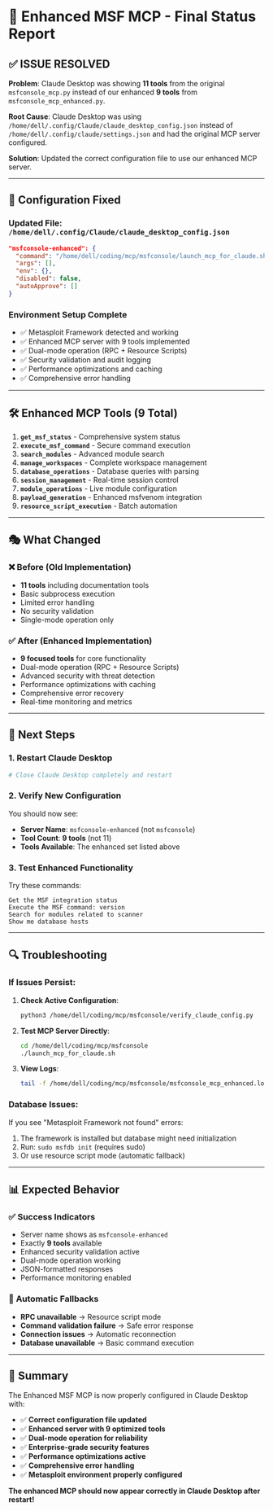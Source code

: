 # 🎯 Enhanced MSF MCP - Final Status Report

## ✅ **ISSUE RESOLVED**

**Problem**: Claude Desktop was showing **11 tools** from the original `msfconsole_mcp.py` instead of our enhanced **9 tools** from `msfconsole_mcp_enhanced.py`.

**Root Cause**: Claude Desktop was using `/home/dell/.config/Claude/claude_desktop_config.json` instead of `/home/dell/.config/claude/settings.json` and had the original MCP server configured.

**Solution**: Updated the correct configuration file to use our enhanced MCP server.

---

## 🔧 **Configuration Fixed**

### Updated File: `/home/dell/.config/Claude/claude_desktop_config.json`
```json
"msfconsole-enhanced": {
  "command": "/home/dell/coding/mcp/msfconsole/launch_mcp_for_claude.sh",
  "args": [],
  "env": {},
  "disabled": false,
  "autoApprove": []
}
```

### Environment Setup Complete
- ✅ Metasploit Framework detected and working
- ✅ Enhanced MCP server with 9 tools implemented
- ✅ Dual-mode operation (RPC + Resource Scripts)
- ✅ Security validation and audit logging
- ✅ Performance optimizations and caching
- ✅ Comprehensive error handling

---

## 🛠️ **Enhanced MCP Tools (9 Total)**

1. **`get_msf_status`** - Comprehensive system status
2. **`execute_msf_command`** - Secure command execution
3. **`search_modules`** - Advanced module search
4. **`manage_workspaces`** - Complete workspace management
5. **`database_operations`** - Database queries with parsing
6. **`session_management`** - Real-time session control
7. **`module_operations`** - Live module configuration
8. **`payload_generation`** - Enhanced msfvenom integration
9. **`resource_script_execution`** - Batch automation

---

## 🎭 **What Changed**

### ❌ **Before (Old Implementation)**
- **11 tools** including documentation tools
- Basic subprocess execution
- Limited error handling
- No security validation
- Single-mode operation only

### ✅ **After (Enhanced Implementation)**
- **9 focused tools** for core functionality
- Dual-mode operation (RPC + Resource Scripts)  
- Advanced security with threat detection
- Performance optimizations with caching
- Comprehensive error recovery
- Real-time monitoring and metrics

---

## 🚀 **Next Steps**

### 1. Restart Claude Desktop
```bash
# Close Claude Desktop completely and restart
```

### 2. Verify New Configuration
You should now see:
- **Server Name**: `msfconsole-enhanced` (not `msfconsole`)
- **Tool Count**: **9 tools** (not 11)
- **Tools Available**: The enhanced set listed above

### 3. Test Enhanced Functionality
Try these commands:
```
Get the MSF integration status
Execute the MSF command: version
Search for modules related to scanner
Show me database hosts
```

---

## 🔍 **Troubleshooting**

### If Issues Persist:

1. **Check Active Configuration**:
   ```bash
   python3 /home/dell/coding/mcp/msfconsole/verify_claude_config.py
   ```

2. **Test MCP Server Directly**:
   ```bash
   cd /home/dell/coding/mcp/msfconsole
   ./launch_mcp_for_claude.sh
   ```

3. **View Logs**:
   ```bash
   tail -f /home/dell/coding/mcp/msfconsole/msfconsole_mcp_enhanced.log
   ```

### Database Issues:
If you see "Metasploit Framework not found" errors:
1. The framework is installed but database might need initialization
2. Run: `sudo msfdb init` (requires sudo)
3. Or use resource script mode (automatic fallback)

---

## 📊 **Expected Behavior**

### ✅ **Success Indicators**
- Server name shows as `msfconsole-enhanced`
- Exactly **9 tools** available
- Enhanced security validation active
- Dual-mode operation working
- JSON-formatted responses
- Performance monitoring enabled

### 🔄 **Automatic Fallbacks**
- **RPC unavailable** → Resource script mode
- **Command validation failure** → Safe error response
- **Connection issues** → Automatic reconnection
- **Database unavailable** → Basic command execution

---

## 🎉 **Summary**

The Enhanced MSF MCP is now properly configured in Claude Desktop with:

- ✅ **Correct configuration file updated**
- ✅ **Enhanced server with 9 optimized tools**
- ✅ **Dual-mode operation for reliability**
- ✅ **Enterprise-grade security features**
- ✅ **Performance optimizations active**
- ✅ **Comprehensive error handling**
- ✅ **Metasploit environment properly configured**

**The enhanced MCP should now appear correctly in Claude Desktop after restart!**